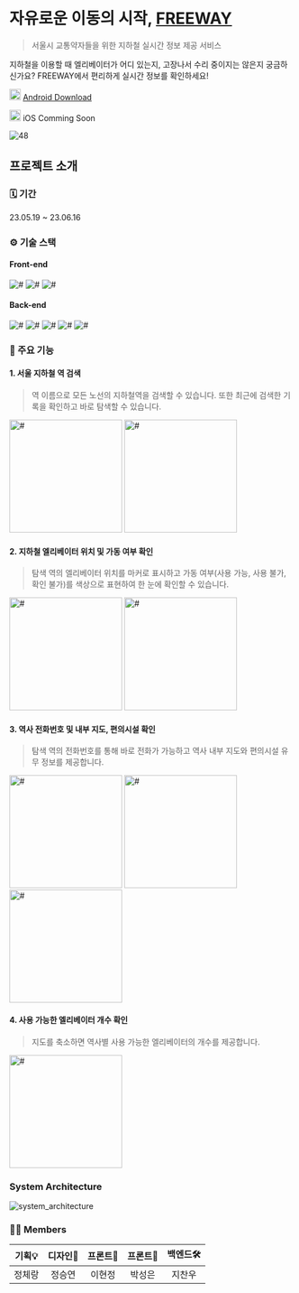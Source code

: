 # 자유로운 이동의 시작, [FREEWAY](https://github.com/FREEWAYseoul)

> 서울시 교통약자들을 위한 지하철 실시간 정보 제공 서비스

지하철을 이용할 때 엘리베이터가 어디 있는지, 고장나서 수리 중이지는 않은지 궁금하신가요? FREEWAY에서 편리하게 실시간 정보를 확인하세요!

<img src="https://github.com/FREEWAYseoul/.github/assets/69714701/0dfec54f-81d6-4f9b-97ee-8c17e142189e" width="20px" alt="#"/> [Android Download](https://play.google.com/store/apps/details?id=com.free.freeway)

<img src="https://github.com/FREEWAYseoul/.github/assets/69714701/39e1ddf2-9947-4dc2-884a-c80bdf6e4b85" width="20px" alt="#"/> iOS Comming Soon

![48](https://github.com/SeSACTHON-FREE-WAY/.github/assets/69714701/40ea43d9-a95c-4a46-b667-b4c4922a1ea7)

## 프로젝트 소개

### 🗓️ 기간

23.05.19 ~ 23.06.16

### ⚙️ 기술 스택

#### Front-end

<img src="https://img.shields.io/badge/React-61DAFB?style=flat&logo=React&logoColor=white" alt="#"/> <img src="https://img.shields.io/badge/TypeScript-3178C6?style=flat&logo=TypeScript&logoColor=white" alt="#"/> <img src="https://img.shields.io/badge/styled components-DB7093?style=flat&logo=styled-components&logoColor=white" alt="#"/>

#### Back-end

<img src="https://img.shields.io/badge/Spring Boot-6DB33F?style=flat&logo=SpringBoot&logoColor=white" alt="#"/> <img src="https://img.shields.io/badge/Hibernate-59666C?style=flat&logo=Hibernate&logoColor=white" alt="#"/> <img src="https://img.shields.io/badge/MySQL-4479A1?style=flat&logo=MySQL&logoColor=white" alt="#"/> <img src="https://img.shields.io/badge/Selenium-43B02A?style=flat&logo=Selenium&logoColor=white" alt="#"/> <img src="https://img.shields.io/badge/OpenAI-412991?style=flat&logo=OpenAI&logoColor=white" alt="#"/>

### 📱 주요 기능

#### 1. 서울 지하철 역 검색

> 역 이름으로 모든 노선의 지하철역을 검색할 수 있습니다. 또한 최근에 검색한 기록을 확인하고 바로 탐색할 수 있습니다.

<img src="https://github.com/SeSACTHON-FREE-WAY/.github/assets/69714701/83e91545-16b4-4b6e-b305-ae9aa40ffe8c" width="200px" alt="#"> <img src="https://github.com/SeSACTHON-FREE-WAY/.github/assets/69714701/58b7486b-6eb5-464b-87ce-d69a83dab931" width="200px" alt="#">

#### 2. 지하철 엘리베이터 위치 및 가동 여부 확인

> 탐색 역의 엘리베이터 위치를 마커로 표시하고 가동 여부(사용 가능, 사용 불가, 확인 불가)를 색상으로 표현하여 한 눈에 확인할 수 있습니다.

<img src="https://github.com/SeSACTHON-FREE-WAY/.github/assets/69714701/1167a5cd-86fa-4ac9-99fe-2ee70f88ec0d" width="200px" alt="#"> <img src="https://github.com/SeSACTHON-FREE-WAY/.github/assets/69714701/9c3bd93c-065a-4774-a82e-b269375b186b" width="200px" alt="#">

#### 3. 역사 전화번호 및 내부 지도, 편의시설 확인

> 탐색 역의 전화번호를 통해 바로 전화가 가능하고 역사 내부 지도와 편의시설 유무 정보를 제공합니다.

<img src="https://github.com/SeSACTHON-FREE-WAY/.github/assets/69714701/87a0dc76-0217-435a-80b9-1a7a86c3c9f6" width="200px" alt="#"> <img src="https://github.com/SeSACTHON-FREE-WAY/.github/assets/69714701/db37518f-4ac1-45f2-97dd-43fb85e627ac" width="200px" alt="#"> <img src="https://github.com/SeSACTHON-FREE-WAY/.github/assets/69714701/96e4289e-7834-4569-931a-3191810f86d5" width="200px" alt="#">

#### 4. 사용 가능한 엘리베이터 개수 확인

> 지도를 축소하면 역사별 사용 가능한 엘리베이터의 개수를 제공합니다.

<img src="https://github.com/SeSACTHON-FREE-WAY/.github/assets/69714701/f9808682-abcc-4e36-83e4-4c755cc225aa" width="200px" alt="#">

### System Architecture

![system_architecture](https://github.com/SeSACTHON-FREE-WAY/.github/assets/69714701/a5eccc50-e9d8-4a94-a1e8-5db9fe7b6aa4)

### 🙋🏻 Members

| 기획💡 | 디자인🎨 | 프론트📱 | 프론트📱 | 백엔드🛠 |
|:----:|:-----:|:-----:|:-----:|:-----:|
| 정체랑  |  정승연  |  이현정  |  박성은  |  지찬우  |
